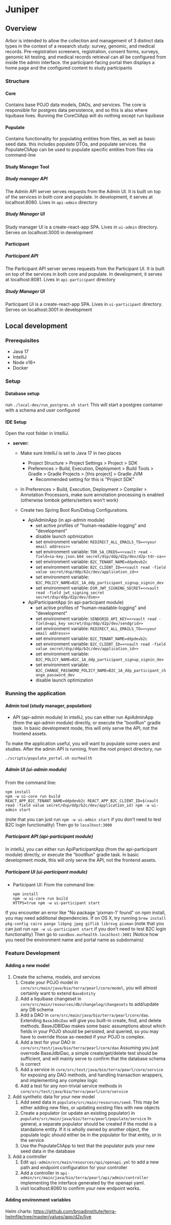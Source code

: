 # Juniper

## Overview
Arbor is intended to allow the collection and management of 3 distinct data types in the context of a research study: survey, genomic, and medical records.
Pre-registration screeners, registration, consent forms, surveys, genomic kit testing, and medical records retrieval can all be configured from inside the admin interface.
the participant-facing portal then displays a home page and the configured content to study participants

### Structure

#### Core
Contains base POJO data models, DAOs, and services.  The core is responsible for postgres data persistence,
and so this is also where liquibase lives.  Running the CoreCliApp will do nothing except run liquibase

#### Populate
Contains functionality for populating entities from files, as well as basic seed data.  this includes populate
DTOs, and populate services.  the PopulateCliApp can be used to populate specific entities from files via command-line

#### Study Manager Tool

##### Study manager API
   The Admin API server serves requests from the Admin UI. It is built on top of the services in both core and populate.
   In development, it serves at localhost:8080.  Lives in `api-admin` directory
##### Study Manager UI
   Study manager UI is a create-react-app SPA.  Lives in `ui-admin` directory.  Serves on localhost:3000 in development

#### Participant
##### Participant API
   The Participant API server serves requests from the Participant UI. It is built on top of the services in both core and populate.
   In development, it serves at localhost:8081.  Lives in `api-participant` directory
##### Study Manager UI
   Participant UI is a create-react-app SPA.  Lives in `ui-participant` directory.  Serves on localhost:3001 in development
   


## Local development

### Prerequisites
* Java 17
* IntelliJ
* Node v16+
* Docker

### Setup

#### Database setup
run `./local-dev/run_postgres.sh start`
This will start a postgres container with a schema and user configured

#### IDE Setup
Open the root folder in IntelliJ.  

* **server:**

   * Make sure IntelliJ is set to Java 17 in *two* places

      * Project Structure > Project Settings > Project > SDK
      * Preferences > Build, Execution, Deployment > Build Tools > Gradle > Gradle Projects > \[this project\] > Gradle JVM
         * Recommended setting for this is "Project SDK"
   * In Preferences > Build, Execution, Deployment > Compiler > Annotation Processors, make sure annotation processing is enabled (otherwise lombok getters/setters won't work)
   * Create two Spring Boot Run/Debug Configurations.
     * ApiAdminApp (in api-admin module)
       * set active profiles of "human-readable-logging" and "development"
       * disable launch optimization
       * set environment variable: `REDIRECT_ALL_EMAILS_TO=<<your email address>>`
       * set environment variable: `TDR_SA_CREDS=<<vault read -field=sa-key.json.b64 secret/dsp/ddp/d2p/dev/d2p-tdr-sa>>`
       * set environment variable: `B2C_TENANT_NAME=ddpdevb2c`
       * set environment variable: `B2C_CLIENT_ID=<<vault read -field value secret/dsp/ddp/b2c/dev/application_id>>`
       * set environment variable: `B2C_POLICY_NAME=B2C_1A_ddp_participant_signup_signin_dev`
       * set environment variable: `DSM_JWT_SIGNING_SECRET=<<vault read -field jwt_signing_secret secret/dsp/ddp/d2p/dev/dsm>>`
     * ApiParticipantApp (in api-participant module)
        * set active profiles of "human-readable-logging" and "development"
        * set environment variable: `SENDGRID_API_KEY=<<vault read -field=api_key secret/dsp/ddp/d2p/dev/sendgrid>>`
        * set environment variable: `REDIRECT_ALL_EMAILS_TO=<<your email address>>`
        * set environment variable: `B2C_TENANT_NAME=ddpdevb2c`
        * set environment variable: `B2C_CLIENT_ID=<<vault read -field value secret/dsp/ddp/b2c/dev/application_id>>`
        * set environment variable: `B2C_POLICY_NAME=B2C_1A_ddp_participant_signup_signin_dev`
        * set environment variable: `B2C_CHANGE_PASSWORD_POLICY_NAME=B2C_1A_ddp_participant_change_password_dev`
        * disable launch optimization
        
         
### Running the application
#### Admin tool (study manager, population)
* API (api-admin module)
In intelliJ, you can either run ApiAdminApp (from the api-admin module) directly, or execute the "bootRun" gradle task.
In basic development mode, this will only serve the API, not the frontend assets.

To make the application useful, you will want to populate some users and studies.  After the admin API is running, 
from the root project directory, run
```
./scripts/populate_portal.sh ourhealth
```

##### Admin UI (ui-admin module)
From the command line:
  ```
  npm install
  npm -w ui-core run build
  REACT_APP_B2C_TENANT_NAME=ddpdevb2c REACT_APP_B2C_CLIENT_ID=$(vault read -field value secret/dsp/ddp/b2c/dev/application_id) npm -w ui-admin start
  ```
(note that you can just run `npm -w ui-admin start` if you don't need to test B2C login functionality)
Then go to `localhost:3000` 

##### Participant API (api-participant module)
In intelliJ, you can either run ApiParticipantApp (from the api-participant module) directly, or execute the "bootRun" gradle task.
In basic development mode, this will only serve the API, not the frontend assets.

##### Participant UI (ui-participant module)
* Participant UI:  From the command line:
  ```
  npm install
  npm -w ui-core run build
  HTTPS=true npm -w ui-participant start
  ```
If you encounter an error like "No package 'pixman-1' found" on npm install, you may need additional dependencies.
If on OS X, try running `brew install pkg-config cairo pango libpng jpeg giflib librsvg pixman`
(note that you can just run `npm -w ui-participant start` if you don't need to test B2C login functionality)
Then go to `sandbox.ourhealth.localhost:3001`
(Notice how you need the environment name and portal name as subdomains)


### Feature Development 

#### Adding a new model 
1. Create the schema, models, and services
   1. Create your POJO model in `core/src/main/java/bio/terra/pearl/core/model`, you will almost certainly want to extend
   `BaseEntity`
   2. Add a liquibase changeset in `core/src/main/resources/db/changelog/changesets` to add/update any DB schema
   3. Add a DAO in `core/src/main/java/bio/terra/pearl/core/dao`.  Extending `BaseJdbiDao` will give you built-in create,
   find, and delete methods.  BaseJDBIDao makes some basic assumptions about which fields in your POJO should be persisted, and
   queried, so you may have to override those as-needed if your POJO is complex.
   4. Add a test for your DAO in `core/src/test/java/bio/terra/pearl/core/dao`  Assuming you just overrode BaseJdbiDao,
   a simple create/get/delete test should be sufficient, and will mainly serve to confirm that the database schema is correct
   5. Add a service in `core/src/test/java/bio/terra/pearl/core/service` for exposing any DAO methods, and handling
   transaction wrappers, and implementing any complex logic
   6. Add a test for any non-trivial service methods in `core/src/test/java/bio/terra/pearl/core/service`
2. Add synthetic data for your new model
   1. Add seed data in `populate/src/main/resources/seed`.  This may be either adding new files, or updating
   existing files with new objects
   2. Create a populator (or update an existing populator) in `populate/src/main/java/bio/terra/pearl/populate/service`
   In general, a separate populator should be created if the model is a standalone entity.  If it is wholly owned
   by another object, the populate logic should either be in the populator for that entity, or in the service
   3. Use the PopulateCliApp to test that the populator puts your new seed data in the database
3. Add a controller
   1. Edit `api-admin/src/main/resources/api/openapi.yml` to add a new path and endpoint configuration
   for your controller
   2. Add a controller in `api-admin/src/main/java/bio/terra/pearl/api/admin/controller` implementing the
   interface generated by the openapi yaml.
   3. visit localhost:8080 to confirm your new endpoint works.

#### Adding environment variables
  Helm charts:
  https://github.com/broadinstitute/terra-helmfile/tree/master/values/app/d2p/live

